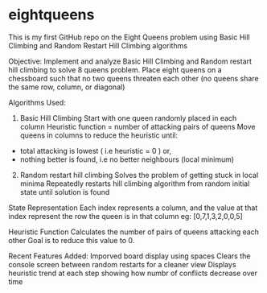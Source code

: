 # eightqueens

This is my first GitHub repo on the Eight Queens problem using Basic Hill Climbing and Random Restart Hill Climbing algorithms

Objective: Implement and analyze Basic Hill Climbing and Random restart hill climbing to solve 8 queens problem. Place eight queens on a chessboard such that no two queens threaten each other (no queens share the same row, column, or diagonal)

Algorithms Used:
1.	Basic Hill Climbing
Start with one queen randomly placed in each column
Heuristic function = number of attacking pairs of queens
Move queens in columns to reduce the heuristic until:
- total attacking is lowest ( i.e heuristic = 0 ) or,
- nothing better is found, i.e no better neighbours (local minimum)

2.	Random restart hill climbing
Solves the problem of getting stuck in local minima
Repeatedly restarts hill climbing algorithm from random initial state until solution is found


State Representation
Each index represents a column, and the value at that index represent the row the queen is in that column
eg: [0,7,1,3,2,0,0,5]


Heuristic Function
Calculates the number of pairs of queens attacking each other
Goal is to reduce this  value to 0.

Recent Features Added:
Imporved board display using spaces
Clears the console screen between random restarts for a cleaner view
Displays heuristic trend at each step showing how numbr of conflicts decrease over time

